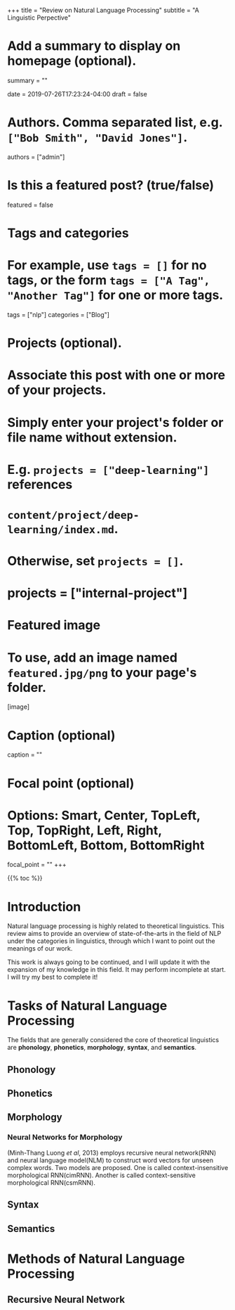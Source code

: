 +++
title = "Review on Natural Language Processing"
subtitle = "A Linguistic Perpective"

# Add a summary to display on homepage (optional).
summary = ""

date = 2019-07-26T17:23:24-04:00
draft = false

# Authors. Comma separated list, e.g. `["Bob Smith", "David Jones"]`.
authors = ["admin"]

# Is this a featured post? (true/false)
featured = false

# Tags and categories
# For example, use `tags = []` for no tags, or the form `tags = ["A Tag", "Another Tag"]` for one or more tags.
tags = ["nlp"]
categories = ["Blog"]

# Projects (optional).
#   Associate this post with one or more of your projects.
#   Simply enter your project's folder or file name without extension.
#   E.g. `projects = ["deep-learning"]` references 
#   `content/project/deep-learning/index.md`.
#   Otherwise, set `projects = []`.
# projects = ["internal-project"]

# Featured image
# To use, add an image named `featured.jpg/png` to your page's folder. 
[image]
  # Caption (optional)
  caption = ""

  # Focal point (optional)
  # Options: Smart, Center, TopLeft, Top, TopRight, Left, Right, BottomLeft, Bottom, BottomRight
  focal_point = ""
+++

{{% toc %}}

# Introduction

Natural language processing is highly related to theoretical linguistics. This review aims to provide an overview of state-of-the-arts in the field of NLP under the categories in linguistics, through which I want to point out the meanings of our work.

This work is always going to be continued, and I will update it with the expansion of my knowledge in this field. It may perform incomplete at start. I will try my best to complete it!

# Tasks of Natural Language Processing

The fields that are generally considered the core of theoretical linguistics are **phonology**, **phonetics**, **morphology**, **syntax**, and **semantics**.

## Phonology

## Phonetics

## Morphology

### Neural Networks for Morphology

(Minh-Thang Luong *et al*, 2013) employs recursive neural network(RNN) and neural language model(NLM) to construct word vectors for unseen complex words. Two models are proposed. One is called context-insensitive morphological RNN(cimRNN). Another is called context-sensitive morphological RNN(csmRNN).

## Syntax

## Semantics

# Methods of Natural Language Processing

## Recursive Neural Network